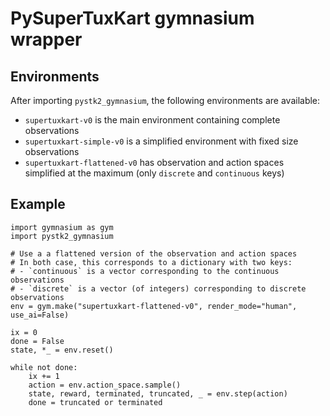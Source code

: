 # PySuperTuxKart gymnasium wrapper

## Environments

After importing `pystk2_gymnasium`, the following environments are available:

- `supertuxkart-v0` is the main environment containing complete observations
- `supertuxkart-simple-v0` is a simplified environment with fixed size observations
- `supertuxkart-flattened-v0` has observation and action spaces simplified at the maximum (only `discrete` and `continuous` keys)

## Example

```py3
import gymnasium as gym
import pystk2_gymnasium

# Use a a flattened version of the observation and action spaces
# In both case, this corresponds to a dictionary with two keys:
# - `continuous` is a vector corresponding to the continuous observations
# - `discrete` is a vector (of integers) corresponding to discrete observations
env = gym.make("supertuxkart-flattened-v0", render_mode="human", use_ai=False)

ix = 0
done = False
state, *_ = env.reset()

while not done:
    ix += 1
    action = env.action_space.sample()
    state, reward, terminated, truncated, _ = env.step(action)
    done = truncated or terminated        
```